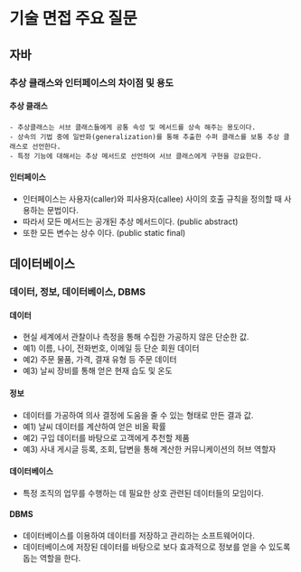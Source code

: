 # 기술 면접 주요 질문

## 자바

### 추상 클래스와 인터페이스의 차이점 및 용도

#### 추상 클래스
```
- 추상클래스는 서브 클래스들에게 공통 속성 및 메서드를 상속 해주는 용도이다.
- 상속의 기법 중에 일반화(generalization)를 통해 추출한 수퍼 클래스를 보통 추상 클래스로 선언한다.
- 특정 기능에 대해서는 추상 메서드로 선언하여 서브 클래스에게 구현을 강요한다.
```

#### 인터페이스
- 인터페이스는 사용자(caller)와 피사용자(callee) 사이의 호출 규칙을 정의할 때 
사용하는 문법이다.
- 따라서 모든 메서드는 공개된 추상 메서드이다. (public abstract)
- 또한 모든 변수는 상수 이다. (public static final)

## 데이터베이스

### 데이터, 정보, 데이터베이스, DBMS

#### 데이터
- 현실 세계에서 관찰이나 측정을 통해 수집한 가공하지 않은 단순한 값.
- 예1) 이름, 나이, 전화번호, 이메일 등 단순 회원 데이터
- 예2) 주문 물품, 가격, 결재 유형 등 주문 데이터
- 예3) 날씨 장비를 통해 얻은 현재 습도 및 온도

#### 정보
- 데이터를 가공하여 의사 결정에 도움을 줄 수 있는 형태로 만든 결과 값.
- 예1) 날씨 데이터를 계산하여 얻은 비올 확률
- 예2) 구입 데이터를 바탕으로 고객에게 추천할 제품
- 예3) 사내 게시글 등록, 조회, 답변을 통해 계산한 커뮤니케이션의 허브 역할자 

#### 데이터베이스
- 특정 조직의 업무를 수행하는 데 필요한 상호 관련된 데이터들의 모임이다.

#### DBMS
- 데이터베이스를 이용하여 데이터를 저장하고 관리하는 소프트웨어이다.
- 데이터베이스에 저장된 데이터를 바탕으로 보다 효과적으로 정보를 얻을 수 있도록 돕는 역할을 한다.

